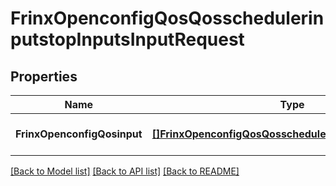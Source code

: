 # FrinxOpenconfigQosQosschedulerinputstopInputsInputRequest

## Properties
Name | Type | Description | Notes
------------ | ------------- | ------------- | -------------
**FrinxOpenconfigQosinput** | [**[]FrinxOpenconfigQosQosschedulerinputstopInputsInput**](frinx.openconfig.qos.qosschedulerinputstop.inputs.Input.md) |  | [optional] [default to null]

[[Back to Model list]](../README.md#documentation-for-models) [[Back to API list]](../README.md#documentation-for-api-endpoints) [[Back to README]](../README.md)


